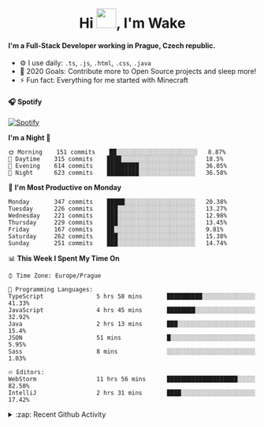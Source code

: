 <h1 align="center">Hi <img src="https://raw.githubusercontent.com/MrWakeCZ/MrWakeCZ/master/Hi.gif" width="40px" />, I'm Wake</h1>

#### I'm a Full-Stack Developer working in Prague, Czech republic.
- ⚙️ I use daily: `.ts`, `.js`, `.html`, `.css`, `.java`
- 🥅 2020 Goals: Contribute more to Open Source projects and sleep more!
- ⚡ Fun fact: Everything for me started with Minecraft

#### 🎧 Spotify
[![Spotify](https://novatorem-delta-eight.vercel.app/api/spotify)](https://open.spotify.com/user/wakeecz)

<!--START_SECTION:waka-->
**I'm a Night 🦉** 

```text
🌞 Morning    151 commits    ██░░░░░░░░░░░░░░░░░░░░░░░   8.87% 
🌆 Daytime    315 commits    ████░░░░░░░░░░░░░░░░░░░░░   18.5% 
🌃 Evening    614 commits    █████████░░░░░░░░░░░░░░░░   36.05% 
🌙 Night      623 commits    █████████░░░░░░░░░░░░░░░░   36.58%

```
📅 **I'm Most Productive on Monday** 

```text
Monday       347 commits    █████░░░░░░░░░░░░░░░░░░░░   20.38% 
Tuesday      226 commits    ███░░░░░░░░░░░░░░░░░░░░░░   13.27% 
Wednesday    221 commits    ███░░░░░░░░░░░░░░░░░░░░░░   12.98% 
Thursday     229 commits    ███░░░░░░░░░░░░░░░░░░░░░░   13.45% 
Friday       167 commits    ██░░░░░░░░░░░░░░░░░░░░░░░   9.81% 
Saturday     262 commits    ███░░░░░░░░░░░░░░░░░░░░░░   15.38% 
Sunday       251 commits    ███░░░░░░░░░░░░░░░░░░░░░░   14.74%

```


📊 **This Week I Spent My Time On** 

```text
⌚︎ Time Zone: Europe/Prague

💬 Programming Languages: 
TypeScript               5 hrs 58 mins       ██████████░░░░░░░░░░░░░░░   41.33% 
JavaScript               4 hrs 45 mins       ████████░░░░░░░░░░░░░░░░░   32.92% 
Java                     2 hrs 13 mins       ███░░░░░░░░░░░░░░░░░░░░░░   15.4% 
JSON                     51 mins             █░░░░░░░░░░░░░░░░░░░░░░░░   5.95% 
Sass                     8 mins              ░░░░░░░░░░░░░░░░░░░░░░░░░   1.03%

🔥 Editors: 
WebStorm                 11 hrs 56 mins      ████████████████████░░░░░   82.58% 
IntelliJ                 2 hrs 31 mins       ████░░░░░░░░░░░░░░░░░░░░░   17.42%

```


<!--END_SECTION:waka-->

<details>
  <summary>:zap: Recent Github Activity</summary>

<!--START_SECTION:activity-->
1. 🎉 Merged PR [#14](https://github.com/craftmania-cz/craftmanager/pull/14) in [craftmania-cz/craftmanager](https://github.com/craftmania-cz/craftmanager)
2. 🎉 Merged PR [#89](https://github.com/waked-cz/corgi/pull/89) in [waked-cz/corgi](https://github.com/waked-cz/corgi)
3. 🗣 Commented on [#14](https://github.com/craftmania-cz/craftmanager/issues/14) in [craftmania-cz/craftmanager](https://github.com/craftmania-cz/craftmanager)
4. 🎉 Merged PR [#2](https://github.com/craftmania-cz/craftcore/pull/2) in [craftmania-cz/craftcore](https://github.com/craftmania-cz/craftcore)
5. 🎉 Merged PR [#7](https://github.com/craftmania-cz/craftlobby/pull/7) in [craftmania-cz/craftlobby](https://github.com/craftmania-cz/craftlobby)
<!--END_SECTION:activity-->

</details>
